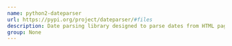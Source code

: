 ```yaml
---
name: python2-dateparser
url: https://pypi.org/project/dateparser/#files
description: Date parsing library designed to parse dates from HTML pages.
group: None
---
```

